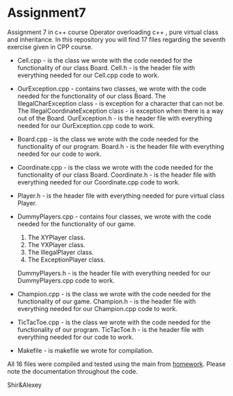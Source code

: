 # Assignment7
Assignment 7 in c++ course
Operator overloading c++ , pure virtual class and inheritance.
In this repository you will find 17 files regarding the seventh exercise given in CPP course. 
  - Cell.cpp - is the class we wrote with the code needed for the functionality of our class Board.
    Cell.h - is the header file with everything needed for our Cell.cpp code to work. 
  - OurException.cpp - contains two classes, we wrote with the code needed for the functionality of our class Board.
                       The IllegalCharException class - is exception for a character that can not be.
                       The IllegalCoordinateException class - is exception when there is a way out of the Board. 
    OurException.h - is the header file with everything needed for our OurException.cpp code to work.
  - Board.cpp - is the class we wrote with the code needed for the functionality of our program. 
    Board.h - is the header file with everything needed for our code to work.
  - Coordinate.cpp - is the class we wrote with the code needed for the functionality of our class Board.
    Coordinate.h - is the header file with everything needed for our Coordinate.cpp code to work.
  - Player.h - is the header file with everything needed for pure virtual class Player.
  - DummyPlayers.cpp - contains four classes, we wrote with the code needed for the functionality of our game.
    1. The XYPlayer class.
    2. The YXPlayer class.
    3. The IllegalPlayer class.
    4. The ExceptionPlayer class.
    
    DummyPlayers.h - is the header file with everything needed for our DummyPlayers.cpp code to work.
  - Champion.cpp - is the class we wrote with the code needed for the functionality of our game.
    Champion.h - is the header file with everything needed for our Champion.cpp code to work.
  - TicTacToe.cpp - is the class we wrote with the code needed for the functionality of our program.
    TicTacToe.h - is the header file with everything needed for our code to work.
  - Makefile - is makefile we wrote for compilation.

All 16 files were compiled and tested using the main from [homework](https://github.com/erelsgl/ariel-cpp-5778/tree/master/week06-inheritance/homework). 
Please note the documentation throughout the code.

Shir&Alexey
